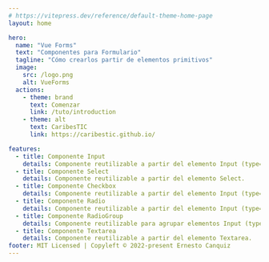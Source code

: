 ```yaml
---
# https://vitepress.dev/reference/default-theme-home-page
layout: home

hero:
  name: "Vue Forms"
  text: "Componentes para Formulario"
  tagline: "Cómo crearlos partir de elementos primitivos"
  image:
    src: /logo.png
    alt: VueForms
  actions:
    - theme: brand
      text: Comenzar
      link: /tuto/introduction
    - theme: alt
      text: CaribesTIC
      link: https://caribestic.github.io/

features:
  - title: Componente Input
    details: Componente reutilizable a partir del elemento Input (type="text").
  - title: Componente Select
    details: Componente reutilizable a partir del elemento Select.
  - title: Componente Checkbox
    details: Componente reutilizable a partir del elemento Input (type="checkbox").
  - title: Componente Radio
    details: Componente reutilizable a partir del elemento Input (type="radio").
  - title: Componente RadioGroup
    details: Componente reutilizable para agrupar elementos Input (type="radio") por nombre.
  - title: Componente Textarea
    details: Componente reutilizable a partir del elemento Textarea.
footer: MIT Licensed | Copyleft © 2022-present Ernesto Canquiz
---
```



